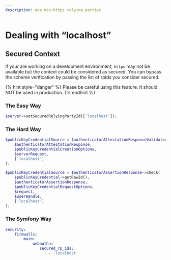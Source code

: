 ```yaml
---
description: aka non-https relying parties
---
```


# Dealing with “localhost”

## Secured Context

If your are working on a development environment, `https` may not be available but the context could be considered as secured. You can bypass the scheme verification by passing the list of rpIds you consider secured.

{% hint style="danger" %}
Please be careful using this feature. It should NOT be used in production.
{% endhint %}

### The Easy Way

```php
$server->setSecuredRelyingPartyId(['localhost']);
```

### The Hard Way

```php
$publicKeyCredentialSource = $authenticatorAttestationResponseValidator->check(
    $authenticatorAttestationResponse,
    $publicKeyCredentialCreationOptions,
    $serverRequest,
    ['localhost']
);
```

```php
$publicKeyCredentialSource = $authenticatorAssertionResponse->check(
    $publicKeyCredential->getRawId(),
    $authenticatorAssertionResponse,
    $publicKeyCredentialRequestOptions,
    $request,
    $userHandle,
    ['localhost']
);
```

### The Symfony Way

```yaml
security:
    firewalls:
        main:
            webauthn:
               secured_rp_ids:
                   - 'localhost'
```

